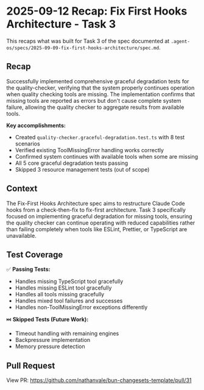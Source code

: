 # 2025-09-12 Recap: Fix First Hooks Architecture - Task 3

This recaps what was built for Task 3 of the spec documented at
`.agent-os/specs/2025-09-09-fix-first-hooks-architecture/spec.md`.

## Recap

Successfully implemented comprehensive graceful degradation tests for the quality-checker, verifying that the system properly continues operation when quality checking tools are missing. The implementation confirms that missing tools are reported as errors but don't cause complete system failure, allowing the quality checker to aggregate results from available tools.

**Key accomplishments:**
- Created `quality-checker.graceful-degradation.test.ts` with 8 test scenarios
- Verified existing ToolMissingError handling works correctly
- Confirmed system continues with available tools when some are missing
- All 5 core graceful degradation tests passing
- Skipped 3 resource management tests (out of scope)

## Context

The Fix-First Hooks Architecture spec aims to restructure Claude Code hooks from a check-then-fix to fix-first architecture. Task 3 specifically focused on implementing graceful degradation for missing tools, ensuring the quality checker can continue operating with reduced capabilities rather than failing completely when tools like ESLint, Prettier, or TypeScript are unavailable.

## Test Coverage

✅ **Passing Tests:**
- Handles missing TypeScript tool gracefully
- Handles missing ESLint tool gracefully
- Handles all tools missing gracefully
- Handles mixed tool failures and successes
- Handles non-ToolMissingError exceptions differently

⏭️ **Skipped Tests (Future Work):**
- Timeout handling with remaining engines
- Backpressure implementation
- Memory pressure detection

## Pull Request

View PR: https://github.com/nathanvale/bun-changesets-template/pull/31